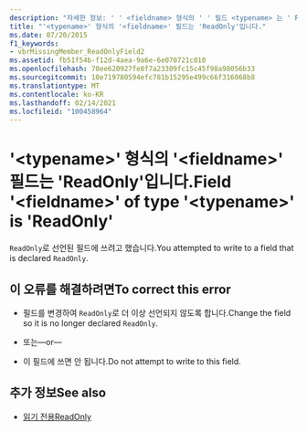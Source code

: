```yaml
---
description: "자세한 정보: ' ' <fieldname> 형식의 ' ' 필드 <typename> 는 ' ReadOnly '입니다."
title: "'<typename>' 형식의 '<fieldname>' 필드는 'ReadOnly'입니다."
ms.date: 07/20/2015
f1_keywords:
- vbrMissingMember_ReadOnlyField2
ms.assetid: fb51f54b-f12d-4aea-9a6e-6e070721c010
ms.openlocfilehash: 70ee620927fe8f7a23309fc15c45f98a98056b33
ms.sourcegitcommit: 10e719780594efc781b15295e499c66f316068b8
ms.translationtype: MT
ms.contentlocale: ko-KR
ms.lasthandoff: 02/14/2021
ms.locfileid: "100458964"
---
```

# <a name="field-fieldname-of-type-typename-is-readonly"></a><span data-ttu-id="df1d3-103">'\<typename>' 형식의 '\<fieldname>' 필드는 'ReadOnly'입니다.</span><span class="sxs-lookup"><span data-stu-id="df1d3-103">Field '\<fieldname>' of type '\<typename>' is 'ReadOnly'</span></span>

<span data-ttu-id="df1d3-104">`ReadOnly`로 선언된 필드에 쓰려고 했습니다.</span><span class="sxs-lookup"><span data-stu-id="df1d3-104">You attempted to write to a field that is declared `ReadOnly`.</span></span>  
  
## <a name="to-correct-this-error"></a><span data-ttu-id="df1d3-105">이 오류를 해결하려면</span><span class="sxs-lookup"><span data-stu-id="df1d3-105">To correct this error</span></span>  
  
- <span data-ttu-id="df1d3-106">필드를 변경하여 `ReadOnly`로 더 이상 선언되지 않도록 합니다.</span><span class="sxs-lookup"><span data-stu-id="df1d3-106">Change the field so it is no longer declared `ReadOnly`.</span></span>  
  
- <span data-ttu-id="df1d3-107">또는</span><span class="sxs-lookup"><span data-stu-id="df1d3-107">—or—</span></span>  
  
- <span data-ttu-id="df1d3-108">이 필드에 쓰면 안 됩니다.</span><span class="sxs-lookup"><span data-stu-id="df1d3-108">Do not attempt to write to this field.</span></span>  
  
## <a name="see-also"></a><span data-ttu-id="df1d3-109">추가 정보</span><span class="sxs-lookup"><span data-stu-id="df1d3-109">See also</span></span>

- [<span data-ttu-id="df1d3-110">읽기 전용</span><span class="sxs-lookup"><span data-stu-id="df1d3-110">ReadOnly</span></span>](../language-reference/modifiers/readonly.md)
